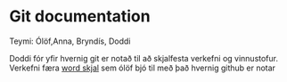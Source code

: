 # Git documentation
Teymi: Ólöf,Anna, Bryndís, Doddi

Doddi fór yfir hvernig git er notað til að skjalfesta verkefni og vinnustofur.
Verkefni færa [word skjal]() sem ólöf bjó til með það hvernig github er notar


